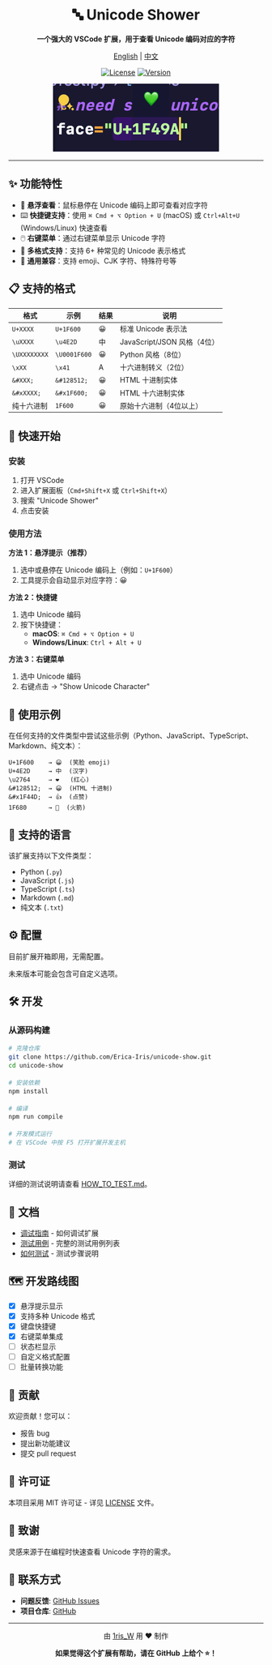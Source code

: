 <div align="center">

# 🔤 Unicode Shower

**一个强大的 VSCode 扩展，用于查看 Unicode 编码对应的字符**

[English](./readme.md) | [中文](#)

[![License](https://img.shields.io/badge/license-MIT-blue.svg)](LICENSE)
[![Version](https://img.shields.io/badge/version-0.0.4-green.svg)](package.json)

![效果展示](./images/Resources/悬浮提示显示字符.png)

</div>

---

## ✨ 功能特性

- 🎯 **悬浮查看**：鼠标悬停在 Unicode 编码上即可查看对应字符
- ⌨️ **快捷键支持**：使用 `⌘ Cmd + ⌥ Option + U` (macOS) 或 `Ctrl+Alt+U` (Windows/Linux) 快速查看
- 🖱️ **右键菜单**：通过右键菜单显示 Unicode 字符
- 🔄 **多格式支持**：支持 6+ 种常见的 Unicode 表示格式
- 🌈 **通用兼容**：支持 emoji、CJK 字符、特殊符号等

## 📋 支持的格式

| 格式 | 示例 | 结果 | 说明 |
|------|------|------|------|
| `U+XXXX` | `U+1F600` | 😀 | 标准 Unicode 表示法 |
| `\uXXXX` | `\u4E2D` | 中 | JavaScript/JSON 风格（4位） |
| `\UXXXXXXXX` | `\U0001F600` | 😀 | Python 风格（8位） |
| `\xXX` | `\x41` | A | 十六进制转义（2位） |
| `&#XXX;` | `&#128512;` | 😀 | HTML 十进制实体 |
| `&#xXXXX;` | `&#x1F600;` | 😀 | HTML 十六进制实体 |
| 纯十六进制 | `1F600` | 😀 | 原始十六进制（4位以上） |

## 🚀 快速开始

### 安装

1. 打开 VSCode
2. 进入扩展面板（`Cmd+Shift+X` 或 `Ctrl+Shift+X`）
3. 搜索 "Unicode Shower"
4. 点击安装

### 使用方法

**方法 1：悬浮提示（推荐）**
1. 选中或悬停在 Unicode 编码上（例如：`U+1F600`）
2. 工具提示会自动显示对应字符：😀

**方法 2：快捷键**
1. 选中 Unicode 编码
2. 按下快捷键：
   - **macOS**: `⌘ Cmd + ⌥ Option + U`
   - **Windows/Linux**: `Ctrl + Alt + U`

**方法 3：右键菜单**
1. 选中 Unicode 编码
2. 右键点击 → "Show Unicode Character"

## 📝 使用示例

在任何支持的文件类型中尝试这些示例（Python、JavaScript、TypeScript、Markdown、纯文本）：

```
U+1F600    → 😀  (笑脸 emoji)
U+4E2D     → 中  (汉字)
\u2764     → ❤   (红心)
&#128512;  → 😀  (HTML 十进制)
&#x1F44D;  → 👍  (点赞)
1F680      → 🚀  (火箭)
```

## 🎨 支持的语言

该扩展支持以下文件类型：
- Python (`.py`)
- JavaScript (`.js`)
- TypeScript (`.ts`)
- Markdown (`.md`)
- 纯文本 (`.txt`)

## ⚙️ 配置

目前扩展开箱即用，无需配置。

未来版本可能会包含可自定义选项。

## 🛠️ 开发

### 从源码构建

```bash
# 克隆仓库
git clone https://github.com/Erica-Iris/unicode-show.git
cd unicode-show

# 安装依赖
npm install

# 编译
npm run compile

# 开发模式运行
# 在 VSCode 中按 F5 打开扩展开发主机
```

### 测试

详细的测试说明请查看 [HOW_TO_TEST.md](./HOW_TO_TEST.md)。

## 📖 文档

- [调试指南](./DEBUG_GUIDE.md) - 如何调试扩展
- [测试用例](./TEST_CASES.md) - 完整的测试用例列表
- [如何测试](./HOW_TO_TEST.md) - 测试步骤说明

## 🗺️ 开发路线图

- [x] 悬浮提示显示
- [x] 支持多种 Unicode 格式
- [x] 键盘快捷键
- [x] 右键菜单集成
- [ ] 状态栏显示
- [ ] 自定义格式配置
- [ ] 批量转换功能

## 🤝 贡献

欢迎贡献！您可以：
- 报告 bug
- 提出新功能建议
- 提交 pull request

## 📄 许可证

本项目采用 MIT 许可证 - 详见 [LICENSE](LICENSE) 文件。

## 🙏 致谢

灵感来源于在编程时快速查看 Unicode 字符的需求。

## 📮 联系方式

- **问题反馈**: [GitHub Issues](https://github.com/Erica-Iris/unicode-show/issues)
- **项目仓库**: [GitHub](https://github.com/Erica-Iris/unicode-show)

---

<div align="center">

由 [1ris_W](https://github.com/Erica-Iris) 用 ❤️ 制作

**如果觉得这个扩展有帮助，请在 GitHub 上给个 ⭐！**

</div>
